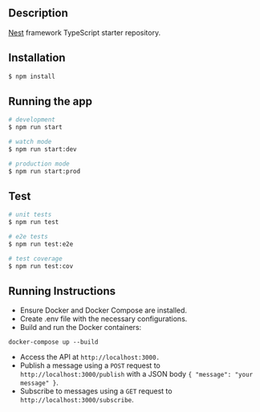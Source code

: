 ## Description

[Nest](https://github.com/nestjs/nest) framework TypeScript starter repository.

## Installation

```bash
$ npm install
```

## Running the app

```bash
# development
$ npm run start

# watch mode
$ npm run start:dev

# production mode
$ npm run start:prod
```

## Test

```bash
# unit tests
$ npm run test

# e2e tests
$ npm run test:e2e

# test coverage
$ npm run test:cov
```

## Running Instructions

- Ensure Docker and Docker Compose are installed.
- Create .env file with the necessary configurations.
- Build and run the Docker containers:
```
docker-compose up --build
```

- Access the API at `http://localhost:3000.`
- Publish a message using a `POST` request to `http://localhost:3000/publish` with a JSON body `{ "message": "your message" }`.
- Subscribe to messages using a `GET` request to `http://localhost:3000/subscribe`.

